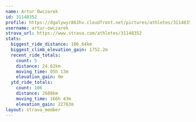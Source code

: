 ```yaml
---
name: Artur Owczarek
id: 31148352
profile: https://dgalywyr863hv.cloudfront.net/pictures/athletes/31148352/15906846/1/large.jpg
username: artur-owczarek
strava_url: https://www.strava.com/athletes/31148352
stats:
  biggest_ride_distance: 106.64km
  biggest_climb_elevation_gain: 1752.2m
  recent_ride_totals:
    count: 5
    distance: 24.62km
    moving_time: 05h 13m
    elevation_gain: 0m
  ytd_ride_totals:
    count: 106
    distance: 2688km
    moving_time: 166h 43m
    elevation_gain: 22763m
layout: strava_member
--- 
```

